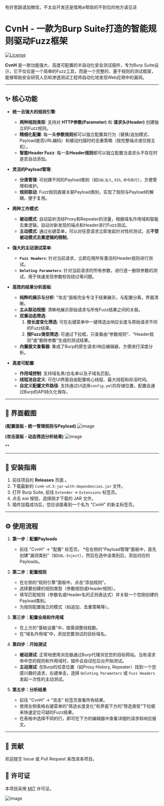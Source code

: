 有好思路请加微信，不太会开发还是借用ai帮助的不到位的地方请见谅



# CvnH - 一款为Burp Suite打造的智能规则驱动Fuzz框架

[![License](https://img.shields.io/badge/license-MIT-blue.svg)](LICENSE)

**CvnH** 是一款功能强大、高度可配置的半自动化安全测试插件，专为Burp Suite设计。它不仅仅是一个简单的Fuzz工具，而是一个完整的、基于规则的测试框架，能够帮助安全研究人员和渗透测试工程师自动化地发现Web应用中的漏洞。

---

## ✨ 核心功能

* **统一且强大的规则引擎**:
    * **两种规则类型**: 支持对 **HTTP参数(Parameter)** 和 **请求头(Header)** 创建独立的Fuzz规则。
    * **精细化配置**: 每一条**参数规则**都可以独立配置其行为（替换/追加模式、Payload是否URL编码）和被动扫描时的去重策略（按完整端点或仅按主机）。
    * **智能Header Fuzz**: 每一条**Header规则**都可以独立配置当请求头不存在时是否自动添加。

* **灵活的Payload管理**:
    * **分类管理**: 可创建不同的Payload类别（如`SQL注入`, `XSS`, `命令执行`），方便管理和维护。
    * **规则联动**: Fuzz规则直接关联Payload类别，实现了规则与Payload的解耦，便于复用。

* **两种工作模式**:
    * **被动模式**: 自动监听流经Proxy和Repeater的流量，根据域名作用域和智能去重逻辑，自动对新发现的端点和Header进行Fuzz测试。
    * **主动模式**: 通过右键菜单，可以对任意请求立即发起针对性的测试，且**不受被动模式去重逻辑的限制**。

* **强大的主动测试菜单**:
    * **`Fuzz Headers`**: 针对当前请求，立即应用所有激活的Header规则进行测试。
    * **`Deleting Parameters`**: 针对当前请求的所有参数，进行逐一删除参数的测试，用于快速发现参数校验绕过等问题。

* **高效的结果分析面板**:
    * **纯粹的展示与分析**: "攻击"面板完全专注于结果展示，与配置分离，界面清晰。
    * **主从联动视图**: 清晰地展示原始请求与所有Fuzz结果之间的关联。
    * **双重动态筛选**:
        1.  **按长度变化筛选**: 可在右键菜单中一键筛选出响应长度与原始请求不同的Fuzz结果。
        2.  **按Fuzz类型筛选**: 可通过下拉框，只查看由“参数规则”、“Header规则”或“删除参数”生成的测试结果。
    * **内置报文查看器**: 集成了Burp的原生请求/响应编辑器，方便进行深度分析。

* **高度可配置**:
    * **作用域控制**: 支持域名黑/白名单以及子域名匹配。
    * **线程池自定义**: 可在UI界面自由配置核心线程、最大线程和存活时间。
    * **自定义配置文件路径**: 支持通过UI选择`config.yml`的存储位置，配置会通过Burp的API持久化保存。

---

## 📸 界面截图

**(配置面板 - 统一管理规则与Payload)**
![image](https://github.com/user-attachments/assets/c08ced82-5446-476d-88da-b8add61e3741)


**(攻击面板 - 动态筛选分析结果)**
![image](https://github.com/user-attachments/assets/78631543-7508-45d1-83d9-f2aaaa71dfda)

**


---

## 🚀 安装指南

1.  前往项目的 **Releases** 页面 。
2.  下载最新的 `CvnH-vX.X-jar-with-dependencies.jar` 文件。
3.  打开 Burp Suite, 前往 `Extender` -> `Extensions` 标签页。
4.  点击 `Add` 按钮，选择刚才下载的 JAR 文件。
5.  插件加载成功后，您应该能看到一个名为 "CvnH" 的新主标签页。

---

## ⚙️ 使用流程

1.  **第一步：配置Payloads**
    * 前往 "CvnH" -> "配置" 标签页。
    *在右侧的“Payload管理”面板中，首先创建“漏洞类别”（如`SQL-Inject`），然后在选中该类别后，添加对应的Payloads。

2.  **第二步：配置规则**
    * 在左侧的“规则引擎”面板中，点击“添加规则”。
    * 选择要创建的规则类型（参数规则或Header规则）。
    * 填写匹配规则（参数名或Header名的正则表达式）并关联一个您刚创建的Payload类别。
    * 为规则配置独立的模式（如追加、去重策略等）。

3.  **第三步：配置全局和作用域**
    * 在上方的“基础设置”中，按需调整线程数。
    * 在“域名作用域”中，添加您要测试的目标域名。

4.  **第四步：开始测试**
    * **被动测试**: 正常地使用浏览器通过Burp代理浏览您的目标网站。当有请求命中您的规则和作用域时，插件会自动在后台开始测试。
    * **主动测试**: 在Burp的任意位置（如Proxy History, Repeater）找到一个您感兴趣的请求，右键单击，选择 `Deleting Parameters` 或 `Fuzz Headers` 发起一次性的主动测试。

5.  **第五步：分析结果**
    * 前往 "CvnH" -> "攻击" 标签页查看所有结果。
    * 使用左侧表格右键菜单的“筛选长度变化”和界面下方的“筛选类型”下拉框来快速定位可疑的Fuzz结果。
    * 在表格中选择不同的行，即可在下方的编辑器中查看详细的请求和响应报文。

---

## 🤝 贡献

欢迎提交 Issue 或 Pull Request 来改进本项目。

## 📄 许可证

本项目采用 [MIT](LICENSE) 许可证。



































![image](https://github.com/user-attachments/assets/98a6fcf4-765b-403d-9419-11f1f7b72835)
